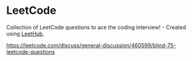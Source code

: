 # LeetCode
Collection of LeetCode questions to ace the coding interview! - Created using [LeetHub](https://github.com/QasimWani/LeetHub).

https://leetcode.com/discuss/general-discussion/460599/blind-75-leetcode-questions
